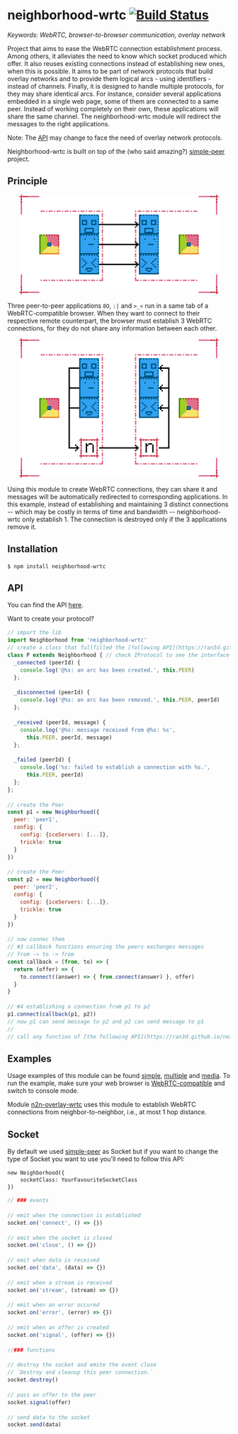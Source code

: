 # neighborhood-wrtc [![Build Status](https://travis-ci.org/RAN3D/neighborhood-wrtc.svg?branch=master)](https://travis-ci.org/RAN3D/neighborhood-wrtc)

<i>Keywords: WebRTC, browser-to-browser communication, overlay network</i>

Project that aims to ease the WebRTC connection establishment process. Among
others, it alleviates the need to know which socket produced which offer.  It
also reuses existing connections instead of establishing new ones, when this is
possible. It aims to be part of network protocols that build overlay networks
and to provide them logical arcs - using identifiers - instead of channels.
Finally, it is designed to handle multiple protocols, for they may share
identical arcs. For instance, consider several applications embedded in a single
web page, some of them are connected to a same peer. Instead of working
completely on their own, these applications will share the same channel. The
neighborhood-wrtc module will redirect the messages to the right applications.

Note: The [API](https://ran3d.github.io/neighborhood-wrtc/) may change to face
the need of overlay network protocols.

Neighborhood-wrtc is built on top of the (who said amazing?)
[simple-peer](https://github.com/feross/simple-peer) project.


## Principle

<p align='center'>
<img src='./img/notsharing.png'> </img>
</p>

Three peer-to-peer applications ```8O```, ```:|``` and ```>_<``` run in a same
tab of a WebRTC-compatible browser. When they want to connect to their
respective remote counterpart, the browser must establish 3 WebRTC connections,
for they do not share any information between each other.

<p align='center'>
<img src='./img/sharing.png'> </img>
</p>

Using this module to create WebRTC connections, they can share it and messages
will be automatically redirected to corresponding applications. In this example,
instead of establishing and maintaining 3 distinct connections -- which may be
costly in terms of time and bandwidth -- neighborhood-wrtc only establish 1. The
connection is destroyed only if the 3 applications remove it.

## Installation

```
$ npm install neighborhood-wrtc
```

## API

You can find the API [here](https://ran3d.github.io/neighborhood-wrtc/).

Want to create your protocol?
```javascript
// import the lib
import Neighborhood from 'neighborhood-wrtc'
// create a class that fullfilled the [following API](https://ran3d.github.io/neighborhood-wrtc/class/lib/interfaces/iprotocol.js~IProtocol.html)
class P extends Neighborhood { // check IProtocol to see the interface
  _connected (peerId) {
    console.log('@%s: an arc has been created.', this.PEER)
  };

  _disconnected (peerId) {
    console.log('@%s: an arc has been removed.', this.PEER, peerId)
  };

  _received (peerId, message) {
    console.log('@%s: message received from @%s: %s',
      this.PEER, peerId, message)
  };

  _failed (peerId) {
    console.log('%s: failed to establish a connection with %s.',
      this.PEER, peerId)
  };
};

// create the Peer
const p1 = new Neighborhood({
  peer: 'peer1',
  config: {
    config: {iceServers: [...]},
    trickle: true
  }
})

// create the Peer
const p2 = new Neighborhood({
  peer: 'peer2',
  config: {
    config: {iceServers: [...]},
    trickle: true
  }
})

// now connec them
// #3 callback functions ensuring the peers exchanges messages
// from -> to -> from
const callback = (from, to) => {
  return (offer) => {
    to.connect((answer) => { from.connect(answer) }, offer)
  }
}

// #4 establishing a connection from p1 to p2
p1.connect(callback(p1, p2))
// now p1 can send message to p2 and p2 can send message to p1
//
// call any function of [the following API](https://ran3d.github.io/neighborhood-wrtc/class/lib/interfaces/ineighborhood.js~INeighborhood.html)

```

## Examples

Usage examples of this module can be found
[simple](https://ran3d.github.io/neighborhood-wrtc/examples/simple.html),
[multiple](https://ran3d.github.io/neighborhood-wrtc/examples/multiple.html) and [media](https://ran3d.github.io/neighborhood-wrtc/examples/media.html).  To
run the example, make sure your web browser is
[WebRTC-compatible](https://webrtc.org) and switch to console mode.

Module [n2n-overlay-wrtc](https://github.com/ran3d/n2n-overlay-wrtc) uses this
module to establish WebRTC connections from neighbor-to-neighbor, i.e., at most
1 hop distance.

## Socket

By default we used [simple-peer](https://github.com/feross/simple-peer) as Socket but if you want to change the type of Socket you want to use you'll need to follow this API:

```
new Neighborhood({
    socketClass: YourFavouriteSocketClass
})
```

```js
// ### events

// emit when the connection is established
socket.on('connect', () => {})

// emit when the socket is closed
socket.on('close', () => {})

// emit when data is received
socket.on('data', (data) => {})

// emit when a stream is received
socket.on('stream', (stream) => {})

// emit when an error occured
socket.on('error', (error) => {})

// emit when an offer is created
socket.on('signal', (offer) => {})

//### functions

// destroy the socket and emite the event close
// `Destroy and cleanup this peer connection.`
socket.destroy()

// pass an offer to the peer
socket.signal(offer)

// send data to the socket
socket.send(data)
```
